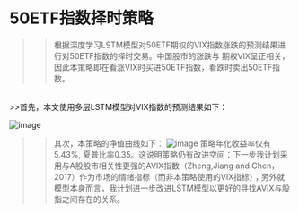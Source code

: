 # 50ETF指数择时策略
>>根据深度学习LSTM模型对50ETF期权的VIX指数涨跌的预测结果进行对50ETF指数的择时交易。中国股市的涨跌与
 期权VIX呈正相关，因此本策略即在看涨VIX时买进50ETF指数，看跌时卖出50ETF指数。
   <br>
    >>首先，本文使用多层LSTM模型对VIX指数的预测结果如下：

![image](https://github.com/lycanthropes/timing_strategy_of_50ETF_strategy/blob/preview/images/Training_result.png)
>>其次，本策略的净值曲线如下：
![image](https://github.com/lycanthropes/timing_strategy_of_50ETF_strategy/blob/preview/images/money_curve.png)
>>策略年化收益率仅有5.43%, 夏普比率0.35。这说明策略仍有改进空间：下一步我计划采用与A股股市相关性更强的AVIX指数（Zheng,Jiang and Chen，2017）作为市场的情绪指标（而非本策略使用的VIX指标）；另外就模型本身而言，我计划进一步改进LSTM模型以更好的寻找AVIX与股指之间存在的关系。

